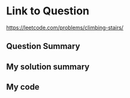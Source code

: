 # Link to Question
https://leetcode.com/problems/climbing-stairs/

## Question Summary

## My solution summary

## My code

